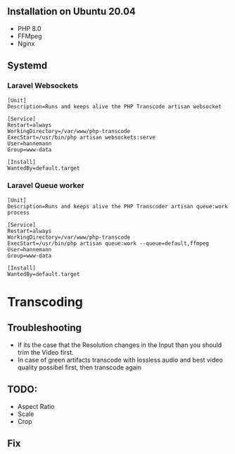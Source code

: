 ## Installation on Ubuntu 20.04
* PHP 8.0
* FFMpeg
* Nginx
## Systemd
### Laravel Websockets
```
[Unit]
Description=Runs and keeps alive the PHP Transcode artisan websocket

[Service]
Restart=always
WorkingDirectory=/var/www/php-transcode
ExecStart=/usr/bin/php artisan websockets:serve
User=hannemann
Group=www-data

[Install]
WantedBy=default.target
```
### Laravel Queue worker
```
[Unit]
Description=Runs and keeps alive the PHP Transcoder artisan queue:work process

[Service]
Restart=always
WorkingDirectory=/var/www/php-transcode
ExecStart=/usr/bin/php artisan queue:work --queue=default,ffmpeg
User=hannemann
Group=www-data

[Install]
WantedBy=default.target
```

# Transcoding
## Troubleshooting
* If its the case that the Resolution changes in the Input than you should trim the Video first.
* In case of green artifacts transcode with lossless audio and best video quality possibel first, then transcode again


## TODO:
* Aspect Ratio
* Scale
* Crop

## Fix